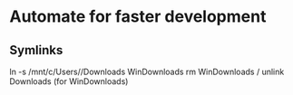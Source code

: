 # Automate for faster development

## Symlinks

ln -s /mnt/c/Users/<YourUsername>/Downloads WinDownloads
rm WinDownloads / unlink Downloads (for WinDownloads)